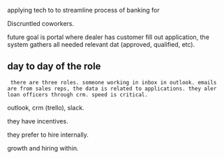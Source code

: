 applying tech to to streamline process of 
banking for 

Discruntled coworkers.


future goal is portal where dealer has customer fill out application, the system gathers all needed relevant dat (approved, qualified, etc).

 ## day to day of the role
	 there are three roles. someone working in inbox in outlook. emails are from sales reps, the data is related to applications. they aler loan officers through crm. speed is critical. 


outlook, crm (trello), slack.

they have incentives.

they prefer to hire internally. 

growth and hiring within. 

